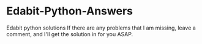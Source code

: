 # Edabit-Python-Answers
Edabit python solutions
If there are any problems that I am missing, leave a comment, and I'll get the solution in for you ASAP.
